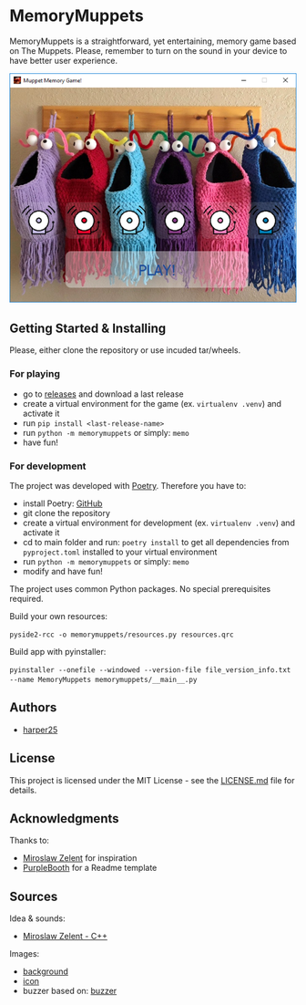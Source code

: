 # MemoryMuppets

MemoryMuppets is a straightforward, yet entertaining, memory game based on The Muppets.
Please, remember to turn on the sound in your device to have better user experience.

<p align="center">
  <img src="/img/memorymuppets.PNG">
</p>

## Getting Started & Installing

Please, either clone the repository or use incuded tar/wheels.

### For playing

* go to [releases](https://github.com/harper25/MemoryMuppets/releases) and download a last release
* create a virtual environment for the game (ex. `virtualenv .venv`) and activate it
* run `pip install <last-release-name>`
* run `python -m memorymuppets` or simply: `memo`
* have fun!

### For development

The project was developed with [Poetry](https://poetry.eustace.io/). Therefore you have to:

* install Poetry: [GitHub](https://github.com/sdispater/poetry)
* git clone the repository
* create a virtual environment for development (ex. `virtualenv .venv`) and activate it
* cd to main folder and run: `poetry install` to get all dependencies from `pyproject.toml` installed to your virtual environment
* run `python -m memorymuppets` or simply: `memo`
* modify and have fun!

The project uses common Python packages. No special prerequisites required.

Build your own resources:

`pyside2-rcc -o memorymuppets/resources.py resources.qrc`

Build app with pyinstaller:

`pyinstaller --onefile --windowed --version-file file_version_info.txt --name MemoryMuppets memorymuppets/__main__.py`

## Authors

* [harper25](https://github.com/harper25)

## License

This project is licensed under the MIT License - see the [LICENSE.md](LICENSE.md) file for details.

## Acknowledgments

Thanks to:

* [Miroslaw Zelent](https://miroslawzelent.pl/) for inspiration
* [PurpleBooth](https://gist.github.com/PurpleBooth/109311bb0361f32d87a2) for a Readme template

## Sources

Idea & sounds:
* [Miroslaw Zelent - C++](https://miroslawzelent.pl/kurs-obiektowy-c++/dzwieki-wav-mp3-wlasna-gra/)

Images:
* [background](https://www.ravelry.com/patterns/library/yip-yips-crochet/slideshow?fullscreen=1&start=80427358)
* [icon](https://www.google.com/imgres?imgurl=http%3A%2F%2Fwdmpi-0.vo.llnwd.net%2Fd1%2FthemuppetsDatastore%2Fresponsivesite%2Fimages%2Ficons-avatars%2Fanimal-icon-125x125.jpg&imgrefurl=http%3A%2F%2Fwdmpi-0.vo.llnwd.net%2Fd1%2FthemuppetsDatastore%2Fresponsivesite%2Fdownloads.html&docid=p8O7kJPYb7XhPM&tbnid=1d1-vVRZhzp5AM%3A&vet=12ahUKEwiP7MeM7priAhUDEVAKHRZvC3c4yAEQMygSMBJ6BAgBEBM..i&w=125&h=125&bih=946&biw=1920&q=icon%20muppet&ved=2ahUKEwiP7MeM7priAhUDEVAKHRZvC3c4yAEQMygSMBJ6BAgBEBM&iact=mrc&uact=8#h=125&imgdii=1d1-vVRZhzp5AM:&vet=12ahUKEwiP7MeM7priAhUDEVAKHRZvC3c4yAEQMygSMBJ6BAgBEBM..i&w=125)
* buzzer based on: [buzzer](http://chittagongit.com/icon/buzzer-icon-16.html)
